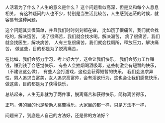 人活着为了什么？人生的意义是什么？
这个问题看似高深，但是又和每个人息息相关，
有这种疑问的人也不少，特别是当生活比较苦，人生感到迷茫的时候，就容易有这种问题，

这个问题其实很简单，并且我们时时刻刻都在做，
比如饿了很痛苦，我们就会找吃的，解决饿苦，
渴了很痛苦，我们就会找水喝，解决渴苦，
病了很痛苦，我们就会找医生，解决病苦，
人有三急很痛苦，我们就会找厕所，释放压力，解决痛苦，
做这些，目的都是为了脱离痛苦，

在比如，我们会努力学习，考上好大学，这会让我们快乐，
我们会努力工作赚钱，赚到钱了会感觉快乐，
有些人会抽烟喝酒吸毒，这些刺激会有短暂的快乐，（不建议这么做），
有些人会打游戏，这也会获得短暂的快乐，
我们会追求异性，男人追求白富美，女人追求高富帅，会有淫欲行为，这也会让我们感觉快乐，
做这些，目的都是为了获得快乐，

总结起来，人生无非就为了两件事，脱离痛苦和获得快乐，简称离苦得乐，

正巧，佛的目的也是帮助人离苦得乐，大家目的都一样，只是方法不一样，

问题来了，到底是人自己的方法好，还是佛的方法好？




